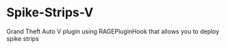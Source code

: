 # Spike-Strips-V
Grand Theft Auto V plugin using RAGEPluginHook that allows you to deploy spike strips
